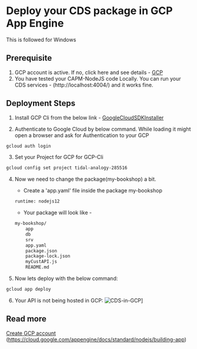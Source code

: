 # Deploy your CDS package in GCP App Engine
This is followed for Windows

## Prerequisite
1. GCP account is active. If no, click here and see details - [GCP](https://cloud.google.com/free)
2. You have tested your CAPM-NodeJS code Locally. You can run your CDS services - (http://localhost:4004/) and it works fine.

## Deployment Steps
1. Install GCP Cli from the below link - [GoogleCloudSDKInstaller](https://dl.google.com/dl/cloudsdk/channels/rapid/GoogleCloudSDKInstaller.exe)

2. Authenticate to Google Cloud by below command. While loading it might open a browser and ask for Authentication to your GCP
```sh
gcloud auth login
```

3. Set your Project for GCP for GCP-Cli
```sh
gcloud config set project tidal-analogy-285516
```

4. Now we need to change the package(my-bookshop) a bit.
    - Create a 'app.yaml' file inside the package my-bookshop
    ```sh
    runtime: nodejs12
    ```
    - Your package will look like -
    ```sh
    my-bookshop/
        app
        db
        srv
        app.yaml
        package.json
        package-lock.json
        myCustAPI.js
        README.md
    ```    

5. Now lets deploy with the below command:
```sh
gcloud app deploy
```
6. Your API is not being hosted in GCP:
![CDS-in-GCP](https://cldup.com/dTxpPi9lDf.thumb.png)]

## Read more
[Create GCP account](https://cloud.google.com/billing/docs/how-to/manage-billing-account)
(https://cloud.google.com/appengine/docs/standard/nodejs/building-app)